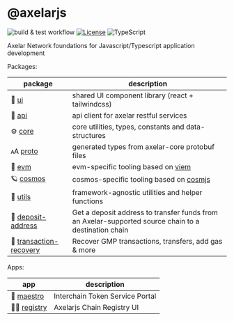 # @axelarjs

![build & test workflow](https://github.com/axelarnetwork/axelarjs/actions/workflows/test.yml/badge.svg)
[![License](https://img.shields.io/badge/License-Apache_2.0-blue.svg)](/LICENSE)
![TypeScript](https://img.shields.io/badge/TypeScript-blue)

Axelar Network foundations for Javascript/Typescript application development

Packages:

| package                                                  | description                                                                                          |
| -------------------------------------------------------- | ---------------------------------------------------------------------------------------------------- |
| 🎨 [ui](/packages/ui)                                    | shared UI component library (react + tailwindcss)                                                    |
| 📡 [api](/packages/api)                                  | api client for axelar restful services                                                               |
| ⚙️ [core](/packages/core)                                | core utilities, types, constants and data-structures                                                 |
| 🗚 [proto](/packages/proto)                               | generated types from axelar-core protobuf files                                                      |
| 🔷 [evm](/packages//evm)                                 | evm-specific tooling based on [viem](https://github.com/wagmi-dev/viem)                              |
| 🪐 [cosmos](/packages/cosmos)                            | cosmos-specific tooling based on [cosmjs](https://github.com/cosmos/cosmjs)                          |
| 🔧 [utils](/packages/utils)                              | framework-agnostic utilities and helper functions                                                    |
| 🏦 [deposit-address](/packages/deposit-address)          | Get a deposit address to transfer funds from an Axelar-supported source chain to a destination chain |
| 🛟 [transaction-recovery](/packages/transaction-recovery) | Recover GMP transactions, transfers, add gas & more                                                  |

Apps:

| app                           | description                     |
| ----------------------------- | ------------------------------- |
| 🎼 [maestro](/apps/maestro)   | Interchain Token Service Portal |
| 🕵️‍♂️ [registry](/apps/registry) | Axelarjs Chain Registry UI      |
